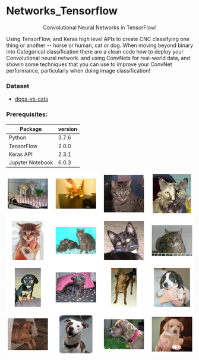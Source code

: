 # Networks_Tensorflow

<p align='center'>Convolutional Neural Networks in TensorFlow!<p>

Using TensorFlow, and Keras high level APIs to create CNC classifying one thing or another -- horse or human, cat or dog. When moving beyond binary into Categorical classification there are a clean code how to deploy your Convolutional neural network. and using ConvNets for real-world data, and showin some techniques that you can use to improve your ConvNet performance, particularly when doing image classification!

<h3>Dataset</h3>
<ul>
<li><a href='https://www.kaggle.com/c/dogs-vs-cats'>dogs-vs-cats</a></li>
</ul>

<h3>Prerequisites:</h3>

| **Package** | **version** |
|-------------|-------------|
| Python      | 3.7.6       |
| TensorFlow       | 2.0.0  |
| Keras API | 2.3.1       |
| Jupyter Notebook		  | 6.0.3|


<p align='center'>
<img src='./Img/pets.png'>
</p>
